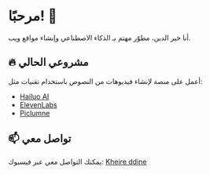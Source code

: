 # مرحبًا! 👋  
أنا خير الدين، مطوّر مهتم بـ الذكاء الاصطناعي وإنشاء مواقع ويب.  

## 🔥 مشروعي الحالي  
أعمل على منصة لإنشاء فيديوهات من النصوص باستخدام تقنيات مثل:  
- [Hailuo AI](https://hailuo.ai/)  
- [ElevenLabs](https://elevenlabs.io/)  
- [Piclumne](https://piclumne.com/)  

## 📫 تواصل معي  
يمكنك التواصل معي عبر فيسبوك: [Kheire ddine](https://www.facebook.com/USERNAME)

<!---
kheireddine-s/kheireddine-s is a ✨ special ✨ repository because its `README.md` (this file) appears on your GitHub profile.
You can click the Preview link to take a look at your changes.
--->

